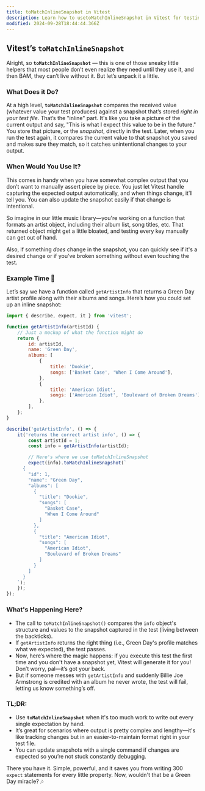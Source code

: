 ```yaml
---
title: toMatchInlineSnapshot in Vitest
description: Learn how to usetoMatchInlineSnapshot in Vitest for testing.
modified: 2024-09-28T18:44:44.366Z
---
```


## Vitest’s `toMatchInlineSnapshot`

Alright, so **`toMatchInlineSnapshot`** — this is one of those sneaky little helpers that most people don’t even realize they need until they use it, and then BAM, they can’t live without it. But let’s unpack it a little.

### What Does it Do?

At a high level, **`toMatchInlineSnapshot`** compares the received value (whatever value your test produces) against a snapshot that’s stored *right in your test file*. That’s the "inline" part. It's like you take a picture of the current output and say, "This is what I expect this value to be in the future." You store that picture, or the *snapshot*, directly in the test. Later, when you run the test again, it compares the current value to that snapshot you saved and makes sure they match, so it catches unintentional changes to your output.

### When Would You Use It?

This comes in handy when you have somewhat complex output that you don’t want to manually assert piece by piece. You just let Vitest handle capturing the expected output automatically, and when things change, it’ll tell you. You can also update the snapshot easily if that change is intentional.

So imagine in our little music library—you're working on a function that formats an artist object, including their album list, song titles, etc. That returned object might get a little bloated, and testing every key manually can get out of hand.

Also, if something *does* change in the snapshot, you can quickly see if it's a desired change or if you've broken something without even touching the test.

### Example Time 🎸

Let’s say we have a function called `getArtistInfo` that returns a Green Day artist profile along with their albums and songs. Here’s how you could set up an inline snapshot:

```javascript
import { describe, expect, it } from 'vitest';

function getArtistInfo(artistId) {
	// Just a mockup of what the function might do
	return {
		id: artistId,
		name: 'Green Day',
		albums: [
			{
				title: 'Dookie',
				songs: ['Basket Case', 'When I Come Around'],
			},
			{
				title: 'American Idiot',
				songs: ['American Idiot', 'Boulevard of Broken Dreams'],
			},
		],
	};
}

describe('getArtistInfo', () => {
	it('returns the correct artist info', () => {
		const artistId = 1;
		const info = getArtistInfo(artistId);

		// Here's where we use toMatchInlineSnapshot
		expect(info).toMatchInlineSnapshot(`
      {
        "id": 1,
        "name": "Green Day",
        "albums": [
          {
            "title": "Dookie",
            "songs": [
              "Basket Case",
              "When I Come Around"
            ]
          },
          {
            "title": "American Idiot",
            "songs": [
              "American Idiot",
              "Boulevard of Broken Dreams"
            ]
          }
        ]
      }
    `);
	});
});
```

### What's Happening Here?

- The call to `toMatchInlineSnapshot()` compares the `info` object's structure and values to the snapshot captured in the test (living between the backticks).
- If `getArtistInfo` returns the right thing (i.e., Green Day's profile matches what we expected), the test passes.
- Now, here’s where the magic happens: if you execute this test the first time and you don't have a snapshot yet, Vitest will generate it for you! Don’t worry, pal—it’s got your back.
- But if someone messes with `getArtistInfo` and suddenly Billie Joe Armstrong is credited with an album he never wrote, the test will fail, letting us know something’s off.

### TL;DR:

- Use **`toMatchInlineSnapshot`** when it's too much work to write out every single expectation by hand.
- It’s great for scenarios where output is pretty complex and lengthy—it's like tracking changes but in an easier-to-maintain format right in your test file.
- You can update snapshots with a single command if changes are expected so you’re not stuck constantly debugging.

There you have it. Simple, powerful, and it saves you from writing 300 `expect` statements for every little property. Now, wouldn't that be a Green Day miracle? 🎶

```ts
```

